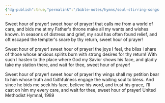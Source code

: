 ```yaml
---
{"dg-publish":true,"permalink":"/bible-notes/hymns/soul-stirring-songs-and-hymns/sweet-hour-of-prayer/","title":"Sweet Hour of Prayer"}
---
```



Sweet hour of prayer! sweet hour of prayer!
that calls me from a world of care,
and bids me at my Father's throne
make all my wants and wishes known.
In seasons of distress and grief,
my soul has often found relief,
and oft escaped the tempter's snare
by thy return, sweet hour of prayer!

Sweet hour of prayer! sweet hour of prayer!
the joys I feel, the bliss I share
of those whose anxious spirits burn
with strong desires for thy return!
With such I hasten to the place
where God my Savior shows his face,
and gladly take my station there,
and wait for thee, sweet hour of prayer!

Sweet hour of prayer! sweet hour of prayer!
thy wings shall my petition bear
to him whose truth and faithfulness
engage the waiting soul to bless.
And since he bids me seek his face,
believe his word, and trust his grace,
I'll cast on him my every care,
and wait for thee, sweet hour of prayer!
United Methodist Hymnal, 1989